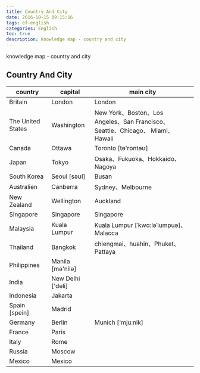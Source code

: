 ```yaml
---
title: Country And City
date: 2016-10-15 09:15:16
tags: ef-english
categories: English
toc: true
description: knowledge map - country and city
---
```


knowledge map - country and city

## Country And City

country | capital | main city
------- | ------- | -------
Britain　| London | London
The United States | Washington | New York、Boston、Los Angeles、San Francisco、Seattle、Chicago、 Miami、Hawaii
Canada | Ottawa | Toronto [tə'rɒntəʊ]
Japan | Tokyo | Osaka、Fukuoka、Hokkaido、Nagoya
South Korea | Seoul [səʊl] | Busan 
Australien | Canberra | Sydney、Melbourne
New Zealand | Wellington | Auckland
Singapore | Singapore | Singapore
Malaysia | Kuala Lumpur | Kuala Lumpur [ˈkwɑ:ləˈlumpuə]、Malacca
Thailand | Bangkok | chiengmai、huahin、Phuket、Pattaya
Philippines | Manila  [mə'nilə]
India | New Delhi ['deli] |
Indonesia | Jakarta | 
Spain [spein] | Madrid |
Germany | Berlin | Munich ['mju:nik]
France | Paris
Italy | Rome
Russia | Moscow
Mexico | Mexico

